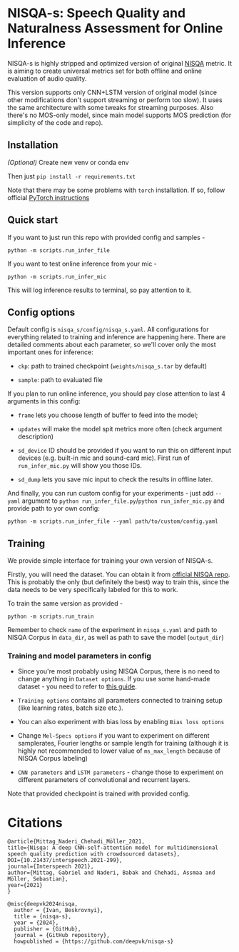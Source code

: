 # NISQA-s: Speech Quality and Naturalness Assessment for Online Inference

NISQA-s is highly stripped and optimized version of original [NISQA](https://github.com/gabrielmittag/NISQA) metric. 
It is aiming to create universal metrics set for both offline and online evaluation of audio quality.

This version supports only CNN+LSTM version of original model (since other modifications don't support streaming or perform too slow). 
It uses the same architecture with some tweaks for streaming purposes.
Also there's no MOS-only model, since main model supports MOS prediction (for simplicity of the code and repo).

## Installation

_(Optional)_ Create new venv or conda env

Then just `pip install -r requirements.txt`

Note that there may be some problems with `torch` installation. If so, follow official [PyTorch instructions](https://pytorch.org/get-started/locally/)

## Quick start

If you want to just run this repo with provided config and samples - 
```
python -m scripts.run_infer_file
```

If you want to test online inference from your mic - 
```
python -m scripts.run_infer_mic
```
This will log inference results to terminal, so pay attention to it.

## Config options

Default config is `nisqa_s/config/nisqa_s.yaml`. All configurations for everything related to training and inference are happening here. 
There are detailed comments about each parameter, so we'll cover only the most important ones for inference:

* `ckp`: path to trained checkpoint (`weights/nisqa_s.tar` by default)

* `sample`: path to evaluated file 

If you plan to run online inference, you should pay close attention to last 4 arguments in this config:

* `frame` lets you choose length of buffer to feed into the model;

* `updates` will make the model spit metrics more often (check argument description)

* `sd_device` ID should be provided if you want to run this on different input devices (e.g. built-in mic and sound-card mic).
First run of `run_infer_mic.py` will show you those IDs.

* `sd_dump` lets you save mic input to check the results in offline later.

And finally, you can run custom config for your experiments - just add `--yaml` argument to `python run_infer_file.py`/`python run_infer_mic.py` and provide path to yor own config:
```
python -m scripts.run_infer_file --yaml path/to/custom/config.yaml
```

## Training

We provide simple interface for training your own version of NISQA-s. 

Firstly, you will need the dataset. You can obtain it from [official NISQA repo](https://github.com/gabrielmittag/NISQA/wiki/NISQA-Corpus).
This is probably the only (but definitely the best) way to train this, since the data needs to be very specifically labeled for this to work.

To train the same version as provided - 
```
python -m scripts.run_train
```

Remember to check `name` of the experiment in `nisqa_s.yaml` 
and path to NISQA Corpus in `data_dir`, as well as path to save the model (`output_dir`)

### Training and model parameters in config

* Since you're most probably using NISQA Corpus, there is no need to change anything in `Dataset options`. 
If you use some hand-made dataset - you need to refer to [this guide](https://github.com/gabrielmittag/NISQA#finetuning--transfer-learning).

* `Training options` contains all parameters connected to training setup (like learning rates, batch size etc.).

* You can also experiment with bias loss by enabling `Bias loss options`

* Change `Mel-Specs options` if you want to experiment on different samplerates, Fourier lengths or sample length for training 
(although it is highly not recommended to lower value of `ms_max_length` because of NISQA Corpus labeling)

* `CNN parameters` and `LSTM parameters` - change those to experiment on different parameters of convolutional and recurrent layers.

Note that provided checkpoint is trained with provided config.

# Citations
```
@article{Mittag_Naderi_Chehadi_Möller_2021, 
title={Nisqa: A deep CNN-self-attention model for multidimensional speech quality prediction with crowdsourced datasets}, 
DOI={10.21437/interspeech.2021-299}, 
journal={Interspeech 2021}, 
author={Mittag, Gabriel and Naderi, Babak and Chehadi, Assmaa and Möller, Sebastian}, 
year={2021}
} 
```
```
@misc{deepvk2024nisqa,
  author = {Ivan, Beskrovnyi},
  title = {nisqa-s},
  year = {2024},
  publisher = {GitHub},
  journal = {GitHub repository},
  howpublished = {https://github.com/deepvk/nisqa-s}
```








